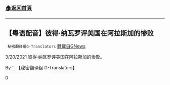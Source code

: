 ###  [:house:返回首頁](https://github.com/ourhimalayas/txt)
---

## 【粤语配音】彼得·纳瓦罗评美国在阿拉斯加的惨败
` 秘密翻译组G-Translators` [轉載自GNews](https://gnews.org/zh-hans/1006618/)

3/20/2021 彼得·纳瓦罗评美国在阿拉斯加的惨败。

By： 【秘密翻译组 G-Translators】



0
